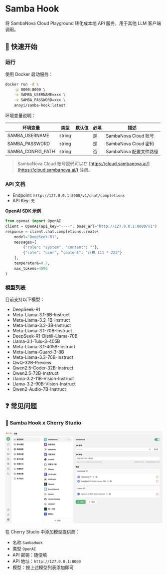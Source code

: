 # Samba Hook

将 SambaNova Cloud Playground 转化成本地 API 服务，用于其他 LLM 客户端调用。

## 🚀 快速开始

### 运行

使用 Docker 启动服务：

```bash
docker run -d \
    -p 8000:8000 \
    -e SAMBA_USERNAME=xxx \
    -e SAMBA_PASSWORD=xxx \
    anoyi/samba-hook:latest
```

环境变量说明：

| 环境变量          | 类型   | 默认值 | 必填 | 描述                   |
| ----------------- | ------ | ------ | ---- | ---------------------- |
| SAMBA_USERNAME    | string |        | 是   | SambaNova Cloud 账号   |
| SAMBA_PASSWORD    | string |        | 是   | SambaNova Cloud 密码   |
| SAMBA_CONFIG_PATH | string |        | 否   | SambaNova 配置文件路径 |

> SambaNova Cloud 账号密码可以在 [https://cloud.sambanova.ai/](https://cloud.sambanova.ai/) 注册。

### API 文档

- Endpoint: `http://127.0.0.1:8000/v1/chat/completions`
- API Key: `无`

**OpenAI SDK 示例**

```python
from openai import OpenAI
client = OpenAI(api_key="----", base_url="http://127.0.0.1:8000/v1")
response = client.chat.completions.create(  
    model="DeepSeek-R1",  
    messages=[    
        {"role": "system", "content": ""},  
        {"role": "user", "content": "计算 111 * 222"}  
    ],  
    temperature=0.7,  
    max_tokens=4096  
)  
```


### 模型列表

目前支持以下模型：

- DeepSeek-R1
- Meta-Llama-3.1-8B-Instruct
- Meta-Llama-3.2-1B-Instruct
- Meta-Llama-3.2-3B-Instruct
- Meta-Llama-3.1-70B-Instruct
- DeepSeek-R1-Distill-Llama-70B
- Llama-3.1-Tulu-3-405B
- Meta-Llama-3.1-405B-Instruct
- Meta-Llama-Guard-3-8B
- Meta-Llama-3.3-70B-Instruct
- QwQ-32B-Preview
- Qwen2.5-Coder-32B-Instruct
- Qwen2.5-72B-Instruct
- Llama-3.2-11B-Vision-Instruct
- Llama-3.2-90B-Vision-Instruct
- Qwen2-Audio-7B-Instruct


## ❓ 常见问题

### 🍒 Samba Hook x Cherry Studio

![](./imgs/cherry-studio.png)

在 Cherry Studio 中添加模型提供商：
- 名称 `SambaHook`
- 类型 `OpenAI`
- API 密钥：随便填
- API 地址：`http://127.0.0.1:8000`
- 模型：按上述模型列表添加即可